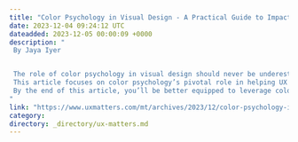 ```yaml
---
title: "Color Psychology in Visual Design - A Practical Guide to Impacting User Behavior"
date: 2023-12-04 09:24:12 UTC
dateadded: 2023-12-05 00:00:09 +0000
description: "
 By Jaya Iyer 


 The role of color psychology in visual design should never be underestimated. When you implement the use of color correctly, you can transform merely aesthetic elements into powerful tools that effectively communicate your brand message, influence user behaviors, shape the user experience, and impact Web site–search rankings. 
 This article focuses on color psychology’s pivotal role in helping UX designers provide their target audience with a better user experience through their Web-site designs. You’ll discover some ways in which color can be an influential change driver. You’ll also learn how to influence buying behaviors and optimize Web site’s for search engines by applying some tips on using color in your visual designs. 
 By the end of this article, you’ll be better equipped to leverage color psychology in making informed design decisions that will boost your Web site’s performance on search engines and drive conversions for your clients. Read More 
"
link: "https://www.uxmatters.com/mt/archives/2023/12/color-psychology-in-visual-design-a-practical-guide-to-impacting-user-behavior.php"
category:
directory: _directory/ux-matters.md
---
```

